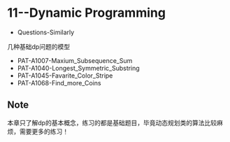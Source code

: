 #   11--Dynamic Programming

*   Questions-Similarly

几种基础dp问题的模型

*   PAT-A1007-Maxium_Subsequence_Sum
*   PAT-A1040-Longest_Symmetric_Substring
*   PAT-A1045-Favarite_Color_Stripe
*   PAT-A1068-Find_more_Coins

##  Note

本章只了解dp的基本概念，练习的都是基础题目，毕竟动态规划类的算法比较麻烦，需要更多的练习！
